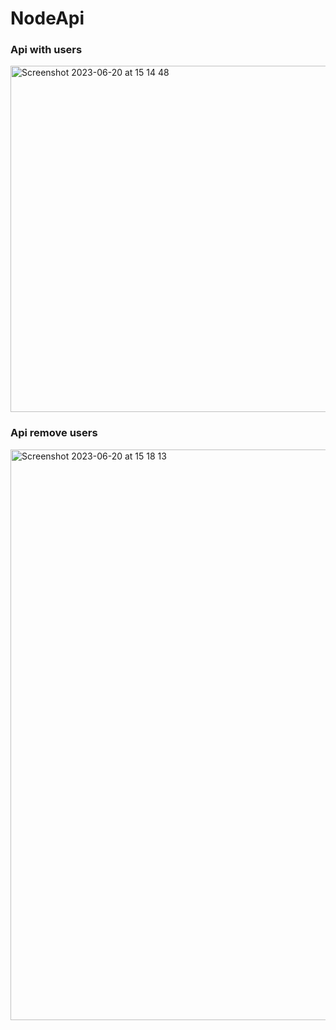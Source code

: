 # NodeApi

### Api with users

<img width="554" alt="Screenshot 2023-06-20 at 15 14 48" src="https://github.com/ezecriis/NodeApi/assets/59458303/c4acdb36-a004-4df7-a226-e0033dc1e347">

### Api remove users

<img width="913" alt="Screenshot 2023-06-20 at 15 18 13" src="https://github.com/ezecriis/NodeApi/assets/59458303/c2d685f1-c7d2-4562-a8ba-94584a61b9cc">

